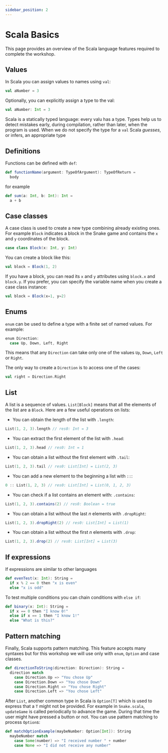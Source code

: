 ```yaml
---
sidebar_position: 2
---
```


# Scala Basics

This page provides an overview of the Scala language features required to complete
the workshop.

## Values

In Scala you can assign values to names using `val`:

```scala
val aNumber = 3
```
Optionally, you can explicitly assign a type to the val:
```scala
val aNumber: Int = 3
```

Scala is a statically typed language: every valu has a type. Types help us to
detect mistakes early, during compilation, rather than later, when the program
is used. When we do not specify the type for a `val` Scala *guesses*, or infers,
an appropriate type

## Definitions

Functions can be defined with `def`:

```scala
def functionName(argument: TypeOfArgument): TypeOfReturn =
  body
```

for example

```scala
def sum(a: Int, b: Int): Int =
  a + b
```

## Case classes

A case class is used to create a new type combining already existing ones.
For example `Block` indicates a block in the Snake game and contains the `x` and `y` 
coordinates of the block.


```scala
case class Block(x: Int, y: Int)
```

You can create a block like this:

```scala
val block = Block(1, 2)
```

If you have a block, you can read its `x` and `y` attributes using `block.x` and `block.y`.
If you prefer, you can specify the variable name when you create a case class instance:

```scala
val block = Block(x=1, y=2)
```

## Enums

`enum` can be used to define a type with a finite set of named values. For example:

```scala
enum Direction:
  case Up, Down, Left, Right
```

This means that any `Direction` can take only one of the values `Up`, `Down`, `Left` or `Right`.

The only way to create a `Direction` is to access one of the cases:

```scala
val right = Direction.Right
```

## List

A list is a sequence of values. `List[Block]` means that all the elements of the list are a `Block`.
Here are a few useful operations on lists:

 - You can obtain the length of the list with `.length`: 
```scala
List(1, 2, 3).length // res0: Int = 3
```
 - You can extract the first element of the list with `.head`:
```scala
List(1, 2, 3).head // res0: Int = 1
```
 - You can obtain a list without the first element with `.tail`:
```scala
List(1, 2, 3).tail // res0: List[Int] = List(2, 3)
```
 - You can add a new element to the beginning a list with `::`:
```scala
0 :: List(1, 2, 3) // res0: List[Int] = List(0, 1, 2, 3)
```
 - You can check if a list contains an element with: `.contains`:
```scala
List(1, 2, 3).contains(2) // res0: Boolean = true
```
 - You can obtain a list without the last *n* elements with `.dropRight`:
```scala
List(1, 2, 3).dropRight(2) // res0: List[Int] = List(1)
```
 - You can obtain a list without the first *n* elements with `.drop`:
```scala
List(1, 2, 3).drop(2) // res0: List[Int] = List(3)
```

## If expressions

If expressions are similar to other languages

```scala
def evenTest(x: Int): String =
  if x % 2 == 0 then "x is even"
  else "x is odd"
```

To test multiple conditions you can chain conditions with `else if`:

```scala
def binary(x: Int): String =
  if x == 0 then "I know 0!"
  else if x == 1 then "I know 1!"
  else "What is this?"
```

## Pattern matching

Finally, Scala supports pattern matching. This feature accepts many syntaxes but
for this workshop we will use only with `enum`, `Option` and case classes.

```scala
def directionToString(direction: Direction): String =
  direction match
    case Direction.Up => "You chose Up"
    case Direction.Down => "You chose Down"
    case Direction.Right => "You chose Right"
    case Direction.Left => "You chose Left"
```

After `List`, another common type in Scala is `Option[T]` which is used to express that a `T` might not be provided.
For example in `Snake.scala`, `updateGame` is called periodically to advance the game.
During that time the user might have pressed a button or not.
You can use pattern matching to process `Option`s:

```scala
def matchOptionExample(maybeNumber: Option[Int]): String
  maybeNumber match
    case Some(number) => "I received number " + number
    case None => "I did not receive any number"
```
